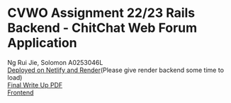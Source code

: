 # CVWO Assignment 22/23 Rails Backend - ChitChat Web Forum Application
Ng Rui Jie, Solomon A0253046L\
[Deployed on Netlify and Render](https://chitchatcvwo.netlify.app/)(Please give render backend some time to load)\
[Final Write Up PDF](NgRuiJieSolomon_A0253046L_FinalWriteup.pdf)\
[Frontend](https://github.com/solomonng2001/cvwo-react-app-2022)
